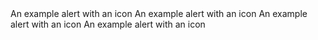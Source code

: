 ﻿<BSAlert Color="BSColor.Info" HasIcon="true">
    An example alert with an icon
</BSAlert>
<BSAlert Color="BSColor.Success" HasIcon="true">
    An example alert with an icon
</BSAlert>
<BSAlert Color="BSColor.Warning" HasIcon="true">
    An example alert with an icon
</BSAlert>
<BSAlert Color="BSColor.Danger" HasIcon="true">
    An example alert with an icon
</BSAlert>